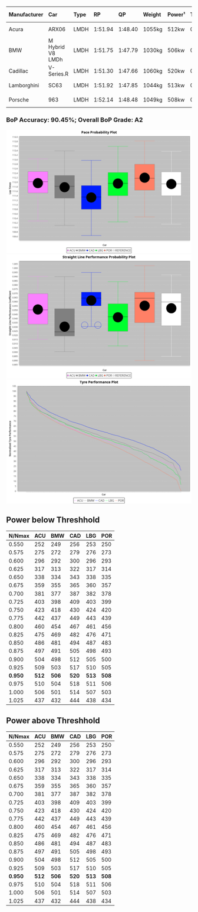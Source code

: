 |Manufacturer|Car|Type|RP|QP|Weight|Power¹|Threshhold|PINC|Power²|E/Stint|AVG Vmax|FDS|RDLC|L/Stint|BOP-Grade|ModelAccuracy|ModelPoints|Match%|
|:-|:-|:-|:-|:-|:-|:-|:-|:-|:-|:-|:-|:-|:-|:-|:-|:-|:-|:-|
|Acura|ARX06|LMDH|1:51.94|1:48.40|1055kg|512kw|0.0kph|0%|512kw|906MJ|275.38kph-290.50kph|-|1.01|29|+B1|100.00%|995|86.16%|
|BMW|M Hybrid V8 LMDh|LMDH|1:51.75|1:47.79|1030kg|506kw|0.0kph|0%|506kw|889MJ|273.32kph-294.01kph|-|1.04|29|~A1|98.60%|1690|99.96%|
|Cadillac|V-Series.R|LMDH|1:51.30|1:47.66|1060kg|520kw|0.0kph|0%|520kw|894MJ|272.35kph-293.68kph|-|1.01|29|-C1|98.38%|1765|78.50%|
|Lamborghini|SC63|LMDH|1:51.92|1:47.85|1044kg|513kw|0.0kph|0%|513kw|893MJ|274.57kph-290.50kph|-|1.05|29|+B1|96.77%|419|87.63%|
|Porsche|963|LMDH|1:52.14|1:48.48|1049kg|508kw|0.0kph|0%|508kw|892MJ|272.97kph-293.43kph|-|1.02|29|~A1|96.81%|5438|100.00%|

### BoP Accuracy: 90.45%; Overall BoP Grade: A2
![](BOP/IMSA2024/SEBRING/PREDEFINED/IMG/OFFICIAL.png)![](BOP/IMSA2024/SEBRING/PREDEFINED/IMG/OFFICIAL_sp.png)![](BOP/IMSA2024/SEBRING/PREDEFINED/IMG/OFFICIAL_tw.png)
## Power below Threshhold
|N/Nmax|ACU|BMW|CAD|LBG|POR|
|:-|:-|:-|:-|:-|:-|
|0.550|252|249|256|253|250|
|0.575|275|272|279|276|273|
|0.600|296|292|300|296|293|
|0.625|317|313|322|317|314|
|0.650|338|334|343|338|335|
|0.675|359|355|365|360|357|
|0.700|381|377|387|382|378|
|0.725|403|398|409|403|399|
|0.750|423|418|430|424|420|
|0.775|442|437|449|443|439|
|0.800|460|454|467|461|456|
|0.825|475|469|482|476|471|
|0.850|486|481|494|487|483|
|0.875|497|491|505|498|493|
|0.900|504|498|512|505|500|
|0.925|509|503|517|510|505|
|**0.950**|**512**|**506**|**520**|**513**|**508**|
|0.975|510|504|518|511|506|
|1.000|506|501|514|507|503|
|1.025|437|432|444|438|434|

## Power above Threshhold
|N/Nmax|ACU|BMW|CAD|LBG|POR|
|:-|:-|:-|:-|:-|:-|
|0.550|252|249|256|253|250|
|0.575|275|272|279|276|273|
|0.600|296|292|300|296|293|
|0.625|317|313|322|317|314|
|0.650|338|334|343|338|335|
|0.675|359|355|365|360|357|
|0.700|381|377|387|382|378|
|0.725|403|398|409|403|399|
|0.750|423|418|430|424|420|
|0.775|442|437|449|443|439|
|0.800|460|454|467|461|456|
|0.825|475|469|482|476|471|
|0.850|486|481|494|487|483|
|0.875|497|491|505|498|493|
|0.900|504|498|512|505|500|
|0.925|509|503|517|510|505|
|**0.950**|**512**|**506**|**520**|**513**|**508**|
|0.975|510|504|518|511|506|
|1.000|506|501|514|507|503|
|1.025|437|432|444|438|434|
